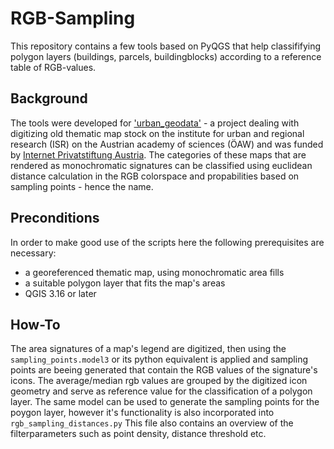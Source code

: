 # RGB-Sampling

This repository contains a few tools based on PyQGS that help classififying polygon layers (buildings, parcels, buildingblocks) according to a reference table of RGB-values.

## Background

The tools were developed for ['urban_geodata'](https://urban-geodata.at) - a project dealing with digitizing old thematic map stock on the institute for urban and regional research (ISR) on the Austrian academy of sciences (ÖAW) and was funded by [Internet Privatstiftung Austria](https://www.internetstiftung.at/).
The categories of these maps that are rendered as monochromatic signatures can be classified using euclidean distance calculation in the RGB colorspace and propabilities based on sampling points - hence the name.

## Preconditions

In order to make good use of the scripts here the following prerequisites are necessary:
* a georeferenced thematic map, using monochromatic area fills
* a suitable polygon layer that fits the map's areas
* QGIS 3.16 or later

## How-To

The area signatures of a map's legend are digitized, then using the 
`sampling_points.model3` or its python equivalent is applied and sampling points are beeing generated that contain the RGB values of the signature's icons. The average/median rgb values are grouped by the digitized icon geometry and serve as reference value for the classification of a polygon layer.
The same model can be used to generate the sampling points for the poygon layer, however it's functionality is also incorporated into `rgb_sampling_distances.py` This file also contains an overview of the filterparameters such as point density, distance threshold etc.



